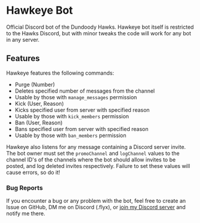 # Hawkeye Bot
Official Discord bot of the Dundoody Hawks.
Hawkeye bot itself is restricted to the Hawks Discord, 
but with minor tweaks the code will work for any bot in any server.

## Features
Hawkeye features the following commands:

- Purge (Number)
 - Deletes specified number of messages from the channel
 - Usable by those with `manage_messages` permission
- Kick (User, Reason)
 - Kicks specified user from server with specified reason
 - Usable by those with `kick_members` permission
- Ban (User, Reason)
 - Bans specified user from server with specified reason
 - Usable by those with `ban_members` permission

Hawkeye also listens for any message containing a Discord server invite.
The bot owner must set the `promoChannel` and `logChannel` values to the channel ID's of the channels where the bot should
allow invites to be posted, and log deleted invites respectively. Failure to set these values will cause errors, so do it!

### Bug Reports
If you encounter a bug or any problem with the bot, feel free
to create an Issue on GitHub, DM me on Discord (.flyx), or [join my Discord server](https://discord.gg/flyx) and notify me there.